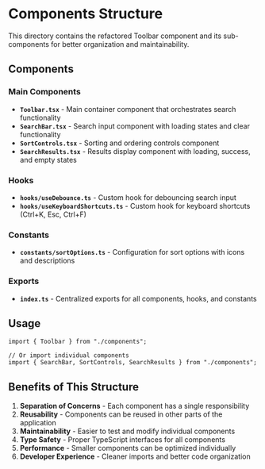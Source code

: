 # Components Structure

This directory contains the refactored Toolbar component and its sub-components for better organization and maintainability.

## Components

### Main Components

- **`Toolbar.tsx`** - Main container component that orchestrates search functionality
- **`SearchBar.tsx`** - Search input component with loading states and clear functionality
- **`SortControls.tsx`** - Sorting and ordering controls component
- **`SearchResults.tsx`** - Results display component with loading, success, and empty states

### Hooks

- **`hooks/useDebounce.ts`** - Custom hook for debouncing search input
- **`hooks/useKeyboardShortcuts.ts`** - Custom hook for keyboard shortcuts (Ctrl+K, Esc, Ctrl+F)

### Constants

- **`constants/sortOptions.ts`** - Configuration for sort options with icons and descriptions

### Exports

- **`index.ts`** - Centralized exports for all components, hooks, and constants

## Usage

```tsx
import { Toolbar } from "./components";

// Or import individual components
import { SearchBar, SortControls, SearchResults } from "./components";
```

## Benefits of This Structure

1. **Separation of Concerns** - Each component has a single responsibility
2. **Reusability** - Components can be reused in other parts of the application
3. **Maintainability** - Easier to test and modify individual components
4. **Type Safety** - Proper TypeScript interfaces for all components
5. **Performance** - Smaller components can be optimized individually
6. **Developer Experience** - Cleaner imports and better code organization
